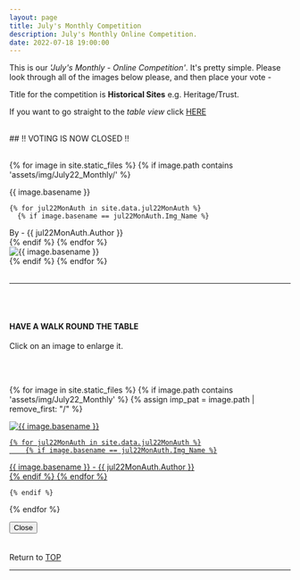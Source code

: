 ```yaml
---
layout: page
title: July's Monthly Competition
description: July's Monthly Online Competition.
date: 2022-07-18 19:00:00
---
```



This is our _'July's Monthly - Online Competition'_. 
It's pretty simple. Please look through all of the images below please, and then place your vote - 
<!-- <a target="_blank" href="https://surveyhero.com/c/ijzwsiea">VOTE HERE</a>  -->


<p>Title for the competition is <strong>Historical Sites</strong> e.g. Heritage/Trust. </p> 

If you want to go straight to the *table view* click <a href="#tableView">HERE</a>

<br>
## !! VOTING IS NOW CLOSED !!
<br>

<br>

<!-- This loops through all the images in specified folder -->
{% for image in site.static_files %}
    {% if image.path contains 'assets/img/July22_Monthly/' %}
<div class="Number">{{ image.basename }}</div>

<!-- This runs and checks if there is a matching author in the file -->
    {% for jul22MonAuth in site.data.jul22MonAuth %}
      {% if image.basename == jul22MonAuth.Img_Name %}
<div class="subName">By - {{ jul22MonAuth.Author }}</div>
      {% endif %}
    {% endfor %}


<div>
    <img class="col three Comp_Img" src="{{ site.baseurl }}{{ image.path }}" alt="{{ image.basename }}">
</div>
    {% endif %}
{% endfor %}



<br>
<br>

<hr id="tableView">

<br>
<br>

<div class="col three caption">
    <h4>HAVE A WALK ROUND THE TABLE </h4>
    <p>Click on an image to enlarge it.</p>    
</div>

<br>
<br>


<!-- MASONARY GRID -->
<div class="full-width">
	<div class="grid">

{% for image in site.static_files %}
    {% if image.path contains 'assets/img/July22_Monthly' %}
        {% assign imp_pat = image.path | remove_first: "/" %}
<div class="grid__item" data-size="1280x1280">  
    <a href="{{ site.baseurl }}{{ image.path }}" class="img-wrap" alt="{{ image.basename }}">
        <img src="{{ site.baseurl }}{{ image.path }}" alt="{{ image.basename }}" />

    {% for jul22MonAuth in site.data.jul22MonAuth %}
        {% if image.basename == jul22MonAuth.Img_Name %}
<div class="description description--grid">{{ image.basename }} - {{ jul22MonAuth.Author }}</div>
        {% endif %}
    {% endfor %}

</a>
</div>

    {% endif %}
{% endfor %}
	</div>

<!-- /grid -->
<div class="preview">
	<button class="action action--close"><i class="fa fa-times"></i><span class="text-hidden">Close</span></button>
	<div class="description description--preview"></div>
</div>
</div>
<!-- MASONARY GRID END -->

<br>
<br>

<div class="col three caption">
    Return to <a href="#top">TOP</a>
</div>

<hr>





